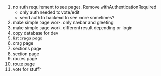 1. no auth requirement to see pages. Remove withAuthenticationRequired
    - only auth needed to vote/edit
    - send auth to backend to see more sometimes?
2. make simple page work. only navbar and greeting
3. make simple page work. different result depending on login
4. copy database for dev
5. list crags page
6. crag page
7. sections page
8. section page
9. routes page
10. route page
11. vote for stuff?
